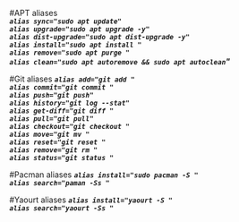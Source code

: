 #APT aliases<br>
_**`alias sync="sudo apt update"`<br>
`alias upgrade="sudo apt upgrade -y"`<br>
`alias dist-upgrade="sudo apt dist-upgrade -y"`<br>
`alias install="sudo apt install "`<br>
`alias remove="sudo apt purge "`<br>
`alias clean="sudo apt autoremove && sudo apt autoclean`"**_

#Git aliases
_**`alias add="git add "`<br>
`alias commit="git commit "`<br>
`alias push="git push"`<br>
`alias history="git log --stat"`<br>
`alias get-diff="git diff "`<br>
`alias pull="git pull"`<br>
`alias checkout="git checkout "`<br>
`alias move="git mv "`<br>
`alias reset="git reset "`<br>
`alias remove="git rm "`<br>
`alias status="git status "`<br>**_

#Pacman aliases
_**`alias install="sudo pacman -S "`<br>
`alias search="paman -Ss "`**_<br>

#Yaourt aliases
_**`alias install="yaourt -S "`<br>
`alias search="yaourt -Ss "`**_<br>
